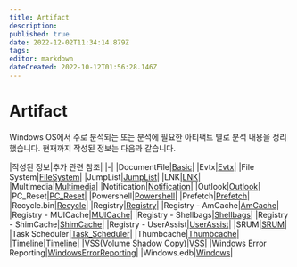 ```yaml
---
title: Artifact
description: 
published: true
date: 2022-12-02T11:34:14.879Z
tags: 
editor: markdown
dateCreated: 2022-10-12T01:56:28.146Z
---
```


# Artifact
Windows OS에서 주로 분석되는 또는 분석에 필요한 아티팩트 별로 분석 내용을 정리했습니다. 
현재까지 작성된 정보는 다음과 같습니다.

|작성된 정보|추가 관련 참조|
|-|
|DocumentFile|[Basic](/ko/Artifact/DocumentFile/Docx/Basic)|
|Evtx|[Evtx](/ko/Artifact/Evtx)|
|File System|[FileSystem](/ko/Artifact/FileSystem)|
|JumpList|[JumpList](/ko/Artifact/JumpList)|
|LNK|[LNK](/ko/Artifact/LNK)|
|Multimedia|[Multimedia](/ko/Artifact/Multimedia)|
|Notification|[Notification](/ko/Artifact/Notification)|
|Outlook|[Outlook](/ko/Artifact/Outlook)|
|PC_Reset|[PC_Reset](/ko/Artifact/PC_Reset)|
|Powershell|[Powershell](/ko/Artifact/Powershell)|
|Prefetch|[Prefetch](/ko/Artifact/Prefetch)|
|Recycle.bin|[Recycle](/ko/Artifact/Recycle)|
|Registry|[Registry](/ko/Artifact/Registry)|
|Registry - AmCache|[AmCache](/ko/Artifact/Registry/AmCache)|
|Registry - MUICache|[MUICache](/ko/Artifact/Registry/MUICache)|
|Registry - Shellbags|[Shellbags](/ko/Artifact/Registry/Shellbags)|
|Registry - ShimCache|[ShimCache](/ko/Artifact/Registry/ShimCache)|
|Registry - UserAssist|[UserAssist](/ko/Artifact/Registry/UserAssist)|
|SRUM|[SRUM](/ko/Artifact/SRUM)|
|Task Scheduler|[Task_Scheduler](/ko/Artifact/Task_Scheduler)|
|Thumbcache|[Thumbcache](/ko/Artifact/Thumbcache)|
|Timeline|[Timeline](/ko/Artifact/Timeline)|
|VSS(Volume Shadow Copy)|[VSS](/ko/Artifact/VSS)|
|Windows Error Reporting|[WindowsErrorReporting](/ko/Artifact/WindowsErrorReporting)|
|Windows.edb|[Windows](/ko/Artifact/Windows)|
